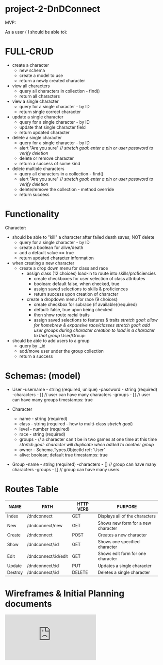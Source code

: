 # project-2-DnDConnect

MVP: 

As a user ( I should be able to):

# FULL-CRUD
- create a character
    - new schema
    - create a model to use
    - return a newly created character
- view all characters
    - query all characters in collection - find()
    - return all characters
- view a single character
    - query for a single character - by ID
    - return single correct character
- update a single character
    - query for a single character - by ID
    - update that single character field
    - return updated character
- delete a single character
    - query for a single character - by ID
    - alert "Are you sure" // *stretch goal: enter a pin or user password to verify deletion*
    - delete or remove character
    - return a success of some kind
- delete multiple characters
    - query all characters in a collection - find()
    - alert "Are you sure" // *stretch goal: enter a pin or user password to verify deletion*
    - delete/remove the collection - method override
    - return success

# Functionality
Character:
- should be able to "kill" a character after failed death saves; NOT delete
    - query for a single character - by ID
    - create a boolean for alive/death
    - add a default value == true
    - return updated character information
- when creating a new character
    - create a drop down menu for class and race
        - assign class (12 choices) load-in to route into skills/proficiencies
            - create checkboxes for user selection of class attributes
            - boolean: default false, when checked, true 
            - assign saved selections to skills & proficiences
            - return success upon creation of character
        - create a dropdown menu for race (9 choices)
            - create checkbox for subrace (if available)(required)
            - default: false, true upon being checked
            - then show route racial traits
            - assign saved selections to features & traits
        *stretch goal: allow for homebrew & expansive race/classes*
        *stretch goal: add user groups during character creation to load in a character to that group*
User/Group:
- should be able to add users to a group
    - query by ._id
    - add/move user under the group collection
    - return a success



# Schemas: (model)
- User
    -username - string (required, unique)
    -password - string (required)
    -characters - [] // user can have many characters
    -groups - [] // user can have many groups
    timestamps: true

- Character
    - name - string (required)
    - class - string (required - how to multi-class *stretch goal*)
    - level - number (required)
    - race - string (required)
    - groups - // a character can't be in two games at one time at this time *stretch goal: character will duplicate when added to another group*
    - owner - Schema,Types.ObjectId ref: 'User'
    - alive: boolean; default true
    timestamps: true

- Group
    -name - string (required)
    -characters - [] // group can have many characters
    -groups - [] // group can have many users

# Routes Table
|   NAME   |     PATH       |   HTTP VERB     |            PURPOSE                   |
|----------|----------------|-----------------|--------------------------------------| 
| Index    | /dndconnect    |      GET        | Displays all of the characters       |
| New      | /dndconnect/new|      GET        | Shows new form for a new character   |
| Create   | /dndconnect    |      POST       | Creates a new character              |
| Show     | /dndconnect/:id|      GET        | Shows one specified character        |
| Edit     | /dndconnect/:id/edit| GET        | Shows edit form for one character    |
| Update   | /dndconnect/:id|      PUT        | Updates a single character           |
| Destroy  | /dndconnect/:id|      DELETE     | Deletes a single character           |

# Wireframes & Initial Planning documents
![Wireframe](https://github.com/Zene09/project-2-DnDConnect/blob/d374c6622c3e6fb28bf5398675c069893af2bf61/project-2.pdf)